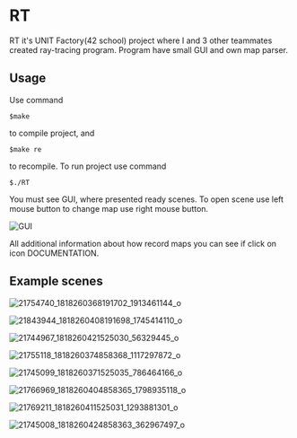 # RT
RT it's UNIT Factory(42 school) project where I and 3 other teammates created ray-tracing program.
Program have small GUI and own map parser.

## Usage

Use command
```
$make
```
to compile project, and 

```
$make re
```
to recompile.
To run project use command

```
$./RT
```
You must see GUI, where presented ready scenes. To open scene use left mouse button to change map use right mouse button.

![GUI](https://user-images.githubusercontent.com/14827318/33566067-98e00fba-d927-11e7-9085-5a5c20854622.png)

All additional information about how record maps you can see if click on icon DOCUMENTATION.

## Example scenes

![21754740_1818260368191702_1913461144_o](https://user-images.githubusercontent.com/17112426/30485911-8924a9a2-9a37-11e7-8f13-3e4c03f8c0c2.png)

![21843944_1818260408191698_1745414110_o](https://user-images.githubusercontent.com/17112426/30485942-ab5bf32c-9a37-11e7-9892-1b64cf6a83a3.jpg)

![21744967_1818260421525030_56329445_o](https://user-images.githubusercontent.com/17112426/30485948-b0b2843a-9a37-11e7-82c7-87af68b01855.jpg)

![21755118_1818260374858368_1117297872_o](https://user-images.githubusercontent.com/17112426/30485965-bf00ad82-9a37-11e7-889f-4a7a118a3cd2.jpg)

![21745099_1818260371525035_786464166_o](https://user-images.githubusercontent.com/17112426/30485970-c1e38cc2-9a37-11e7-95ba-78722a66f4f4.jpg)

![21766969_1818260404858365_1798935118_o](https://user-images.githubusercontent.com/17112426/30486137-4418748c-9a38-11e7-9190-40673a7835d0.jpg)

![21769211_1818260411525031_1293881301_o](https://user-images.githubusercontent.com/17112426/30486143-474254f2-9a38-11e7-8b2b-c14fc2767356.jpg)

![21745008_1818260424858363_362967497_o](https://user-images.githubusercontent.com/17112426/30486165-53f64848-9a38-11e7-9a5c-6d51d16a88ab.jpg)

